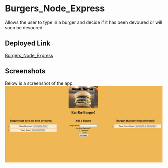 # Burgers_Node_Express
Allows the user to type in a burger and decide if it has been devoured or will soon be devoured.

## Deployed Link
[Burgers_Node_Express](https://jpls218.github.io/Burgers_Node_Express/)

## Screenshots
Below is a screenshot of the app:
![screenshot](./images/Eat-Da-Burger.jpeg)
